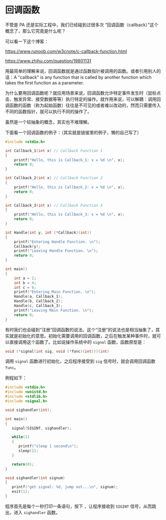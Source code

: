 # 回调函数

不管是 PA 还是实际工程中，我们已经碰到过很多次 “回调函数（callback）”这个概念了，那么它究竟是什么呢？

可以看一下这个博客：

<https://www.runoob.com/w3cnote/c-callback-function.html>

<https://www.zhihu.com/question/19801131>

用最简单的理解来说，回调函数就是通过函数指针被调用的函数。或者引用别人的话：A "callback" is any function that is called by another function which takes the first function as a parameter.

为什么要用回调函数呢？就应用场景来说，回调函数允许特定事件发生时（鼠标点击、触发异常、接受数据等等）执行特定的操作。就作用来说，可以解耦：调用回调函数的函数（称为起始函数）往往是不可见的或者难以改动的，然而只需要传入不同的函数指针，就可以执行不同的操作了。

虽然是一个较抽象的概念，其实也不难理解。

下面看一个回调函数的例子：（其实就是链接里的例子，懒的自己写了）
```c
#include <stdio.h>

int Callback_1(int x) // Callback Function 1
{
    printf("Hello, this is Callback_1: x = %d \n", x);
    return 0;
}

int Callback_2(int x) // Callback Function 2
{
    printf("Hello, this is Callback_2: x = %d \n", x);
    return 0;
}

int Callback_3(int x) // Callback Function 3
{
    printf("Hello, this is Callback_3: x = %d \n", x);
    return 0;
}

int Handle(int y, int (*Callback)(int))
{
    printf("Entering Handle Function. \n");
    Callback(y);
    printf("Leaving Handle Function. \n");
    return 0;
}

int main()
{
    int a = 2;
    int b = 4;
    int c = 6;
    printf("Entering Main Function. \n");
    Handle(a, Callback_1);
    Handle(b, Callback_2);
    Handle(c, Callback_3);
    printf("Leaving Main Function. \n");
    return 0;
}
```

有时我们也会碰到“注册”回调函数的说法。这个“注册”的说法也是相当抽象了，其实就是初始化的意思。初始化需要调用的回调函数，之后在触发某种事件时，就可以直接调用这个函数了。比如说操作系统中的 `signal` 函数，函数原型是：
```c
void (*signal(int sig, void (*func)(int)))(int)
```
调用 `signal` 函数进行初始化，之后程序接受到 `sig` 信号时，就会调用回调函数 `func`。

例程如下：

```c
#include <stdio.h>
#include <unistd.h>
#include <stdlib.h>
#include <signal.h>

void sighandler(int);

int main()
{
   signal(SIGINT, sighandler);

   while(1) 
   {
      printf("sleep 1 second\n");
      sleep(1);
   }

   return(0);
}

void sighandler(int signum)
{
   printf("get signal: %d, jump out...\n", signum);
   exit(1);
}
```

程序首先是每个一秒打印一条语句，按下 <Ctrl-c> ，让程序接收到 `SIGINT` 信号，从而跳出，进入 `sighandler` 函数。

<!-- 关于 `signal` 函数，可以看 <https://www.runoob.com/cprogramming/c-function-signal.html> 这个链接。 -->
